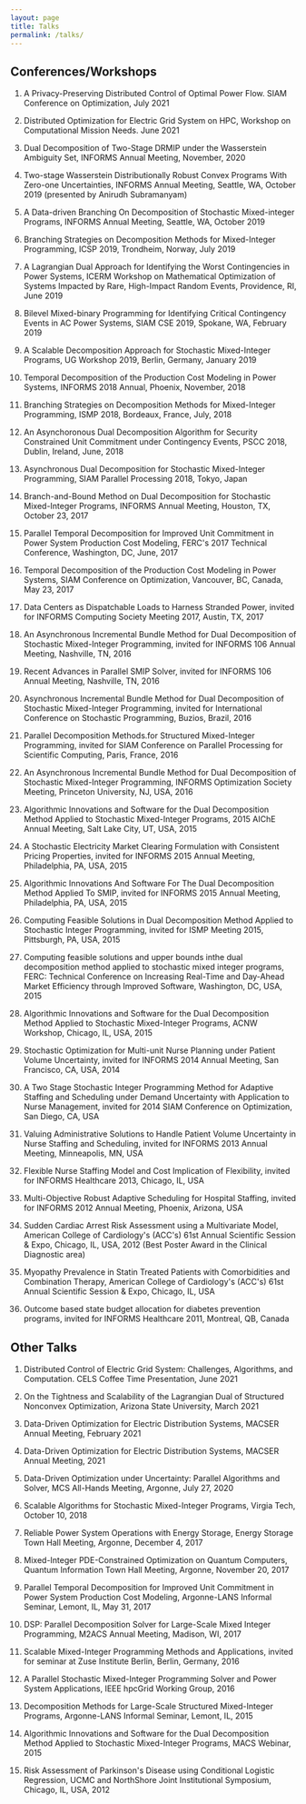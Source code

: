```yaml
---
layout: page
title: Talks
permalink: /talks/
---
```


## Conferences/Workshops

1. A Privacy-Preserving Distributed Control of Optimal Power Flow. SIAM Conference on Optimization, July 2021

2. Distributed Optimization for Electric Grid System on HPC, Workshop on Computational Mission Needs. June 2021

3. Dual Decomposition of Two-Stage DRMIP under the Wasserstein Ambiguity Set, INFORMS Annual Meeting, November, 2020

4. Two-stage Wasserstein Distributionally Robust Convex Programs With Zero-one Uncertainties, INFORMS Annual Meeting, Seattle, WA, October 2019 (presented by Anirudh Subramanyam)

5. A Data-driven Branching On Decomposition of Stochastic Mixed-integer Programs, INFORMS Annual Meeting, Seattle, WA, October 2019

6. Branching Strategies on Decomposition Methods for Mixed-Integer Programming, ICSP 2019, Trondheim, Norway, July 2019

7. A Lagrangian Dual Approach for Identifying the Worst Contingencies in Power Systems, ICERM Workshop on Mathematical Optimization of Systems Impacted by Rare, High-Impact Random Events, Providence, RI, June 2019

8. Bilevel Mixed-binary Programming for Identifying Critical Contingency Events in AC Power Systems, SIAM CSE 2019, Spokane, WA, February 2019

9. A Scalable Decomposition Approach for Stochastic Mixed-Integer Programs, UG Workshop 2019, Berlin, Germany, January 2019

10. Temporal Decomposition of the Production Cost Modeling in Power Systems, INFORMS 2018 Annual, Phoenix, November, 2018

11. Branching Strategies on Decomposition Methods for Mixed-Integer Programming, ISMP 2018, Bordeaux, France, July, 2018

12. An Asynchoronous Dual Decomposition Algorithm for Security Constrained Unit Commitment under Contingency Events, PSCC 2018, Dublin, Ireland, June, 2018

13. Asynchronous Dual Decomposition for Stochastic Mixed-Integer Programming, SIAM Parallel Processing 2018, Tokyo, Japan

14. Branch-and-Bound Method on Dual Decomposition for Stochastic Mixed-Integer Programs, INFORMS Annual Meeting, Houston, TX, October 23, 2017

15. Parallel Temporal Decomposition for Improved Unit Commitment in Power System Production Cost Modeling, FERC's 2017 Technical Conference, Washington, DC, June, 2017

16. Temporal Decomposition of the Production Cost Modeling in Power Systems, SIAM Conference on Optimization, Vancouver, BC, Canada, May 23, 2017

17. Data Centers as Dispatchable Loads to Harness Stranded Power, invited for INFORMS Computing Society Meeting 2017, Austin, TX, 2017

18. An Asynchronous Incremental Bundle Method for Dual Decomposition of Stochastic Mixed-Integer Programming, invited for INFORMS 106 Annual Meeting, Nashville, TN, 2016

19. Recent Advances in Parallel SMIP Solver, invited for INFORMS 106 Annual Meeting, Nashville, TN, 2016

20. Asynchronous Incremental Bundle Method for Dual Decomposition of Stochastic Mixed-Integer Programming, invited for International Conference on Stochastic Programming, Buzios, Brazil, 2016

21. Parallel Decomposition Methods.for Structured Mixed-Integer Programming, invited for SIAM Conference on Parallel Processing for Scientific Computing, Paris, France, 2016

22. An Asynchronous Incremental Bundle Method for Dual Decomposition of Stochastic Mixed-Integer Programming, INFORMS Optimization Society Meeting, Princeton University, NJ, USA, 2016 

23. Algorithmic Innovations and Software for the Dual Decomposition Method Applied to Stochastic Mixed-Integer Programs, 2015 AIChE Annual Meeting, Salt Lake City, UT, USA, 2015

24. A Stochastic Electricity Market Clearing Formulation with Consistent Pricing Properties, invited for INFORMS 2015 Annual Meeting, Philadelphia, PA, USA, 2015

25. Algorithmic Innovations And Software For The Dual Decomposition Method Applied To SMIP, invited for INFORMS 2015 Annual Meeting, Philadelphia, PA, USA, 2015

26. Computing Feasible Solutions in Dual Decomposition Method Applied to Stochastic Integer Programming, invited for ISMP Meeting 2015, Pittsburgh, PA, USA, 2015

27. Computing feasible solutions and upper bounds inthe dual decomposition method applied to stochastic mixed integer programs, FERC: Technical Conference on Increasing Real-Time and Day-Ahead Market Efficiency through Improved Software, Washington, DC, USA, 2015

28. Algorithmic Innovations and Software for the Dual Decomposition Method Applied to Stochastic Mixed-Integer Programs, ACNW Workshop, Chicago, IL, USA, 2015

29. Stochastic Optimization for Multi-unit Nurse Planning under Patient Volume Uncertainty, invited for INFORMS 2014 Annual Meeting, San Francisco, CA, USA, 2014

30. A Two Stage Stochastic Integer Programming Method for Adaptive Staffing and Scheduling under Demand Uncertainty with Application to Nurse Management, invited for 2014 SIAM Conference on Optimization, San Diego, CA, USA

31. Valuing Administrative Solutions to Handle Patient Volume Uncertainty in Nurse Staffing and Scheduling, invited for INFORMS 2013 Annual Meeting, Minneapolis, MN, USA

32. Flexible Nurse Staffing Model and Cost Implication of Flexibility, invited for INFORMS Healthcare 2013, Chicago, IL, USA

33. Multi-Objective Robust Adaptive Scheduling for Hospital Staffing, invited for INFORMS 2012 Annual Meeting, Phoenix, Arizona, USA

34. Sudden Cardiac Arrest Risk Assessment using a Multivariate Model, American College of Cardiology's (ACC's) 61st Annual Scientific Session & Expo, Chicago, IL, USA, 2012 (Best Poster Award in the Clinical Diagnostic area)

35. Myopathy Prevalence in Statin Treated Patients with Comorbidities and Combination Therapy, American College of Cardiology's (ACC's) 61st Annual Scientific Session & Expo, Chicago, IL, USA

36. Outcome based state budget allocation for diabetes prevention programs, invited for INFORMS Healthcare 2011, Montreal, QB, Canada

## Other Talks


1. Distributed Control of Electric Grid System: Challenges, Algorithms, and Computation. CELS Coffee Time Presentation, June 2021

2. On the Tightness and Scalability of the Lagrangian Dual of Structured Nonconvex Optimization, Arizona State University, March 2021

3. Data-Driven Optimization for Electric Distribution Systems, MACSER Annual Meeting, February 2021

4. Data-Driven Optimization for Electric Distribution Systems, MACSER Annual Meeting, 2021

5. Data-Driven Optimization under Uncertainty: Parallel Algorithms and Solver, MCS All-Hands Meeting, Argonne, July 27, 2020

6. Scalable Algorithms for Stochastic Mixed-Integer Programs, Virgia Tech, October 10, 2018

7. Reliable Power System Operations with Energy Storage, Energy Storage Town Hall Meeting, Argonne, December 4, 2017

8. Mixed-Integer PDE-Constrained Optimization on Quantum Computers, Quantum Information Town Hall Meeting, Argonne, November 20, 2017

9. Parallel Temporal Decomposition for Improved Unit Commitment in Power System Production Cost Modeling, Argonne-LANS Informal Seminar, Lemont, IL, May 31, 2017

10. DSP: Parallel Decomposition Solver for Large-Scale Mixed Integer Programming, M2ACS Annual Meeting, Madison, WI, 2017

11. Scalable Mixed-Integer Programming Methods and Applications, invited for seminar at Zuse Institute Berlin, Berlin, Germany, 2016

12. A Parallel Stochastic Mixed-Integer Programming Solver and Power System Applications, IEEE hpcGrid Working Group, 2016

13. Decomposition Methods for Large-Scale Structured Mixed-Integer Programs, Argonne-LANS Informal Seminar, Lemont, IL, 2015

14. Algorithmic Innovations and Software for the Dual Decomposition Method Applied to Stochastic Mixed-Integer Programs, MACS Webinar, 2015

15. Risk Assessment of Parkinson's Disease using Conditional Logistic Regression, UCMC and NorthShore Joint Institutional Symposium, Chicago, IL, USA, 2012
